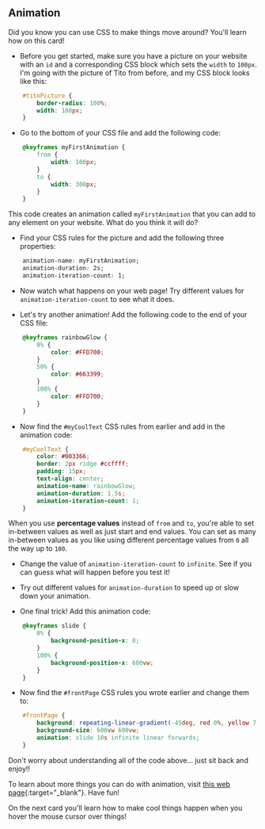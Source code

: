 ## Animation

Did you know you can use CSS to make things move around? You'll learn how on this card!

+ Before you get started, make sure you have a picture on your website with an `id` and a corresponding CSS block which sets the `width` to `100px`. I'm going with the picture of Tito from before, and my CSS block looks like this:

```css
    #titoPicture {
        border-radius: 100%;
        width: 100px;
    }
```

+ Go to the bottom of your CSS file and add the following code:

```css
    @keyframes myFirstAnimation {
        from {
            width: 100px;
        }
        to {
            width: 300px;
        }
    }
```

This code creates an animation called `myFirstAnimation` that you can add to any element on your website. What do you think it will do?

+ Find your CSS rules for the picture and add the following three properties:

```css
    animation-name: myFirstAnimation;
    animation-duration: 2s;
    animation-iteration-count: 1;
```

+ Now watch what happens on your web page! Try different values for `animation-iteration-count` to see what it does.

+ Let's try another animation! Add the following code to the end of your CSS file:

```css
    @keyframes rainbowGlow {
        0% {
            color: #FFD700;
        }
        50% {
            color: #663399;
        }
        100% {
            color: #FFD700;
        }
    }
```

+ Now find the `#myCoolText` CSS rules from earlier and add in the animation code:

```css
    #myCoolText {        
        color: #003366;
        border: 2px ridge #ccffff;
        padding: 15px;
        text-align: center;
        animation-name: rainbowGlow;
        animation-duration: 1.5s;
        animation-iteration-count: 1;
    }
```

When you use **percentage values** instead of `from` and `to`, you're able to set in-between values as well as just start and end values. You can set as many in-between values as you like using different percentage values from `0` all the way up to `100`.

+ Change the value of `animation-iteration-count` to `infinite`. See if you can guess what will happen before you test it!

+ Try out different values for `animation-duration` to speed up or slow down your animation.

+ One final trick! Add this animation code:

```css
    @keyframes slide {
        0% {
            background-position-x: 0;
        }
        100% {
            background-position-x: 600vw;
        }
    }
```

+ Now find the `#frontPage` CSS rules you wrote earlier and change them to:

```css
    #frontPage {
        background: repeating-linear-gradient(-45deg, red 0%, yellow 7.14%, lime 14.28%, cyan 21.42%, cyan 28.56%, blue 35.7%, magenta 42.84%, red 50%);
        background-size: 600vw 600vw;
        animation: slide 10s infinite linear forwards;
    }
```

Don't worry about understanding all of the code above... just sit back and enjoy!!

To learn about more things you can do with animation, visit [this web page](http://dojo.soy/html2-css-animation){:target="_blank"}. Have fun!

On the next card you'll learn how to make cool things happen when you hover the mouse cursor over things!